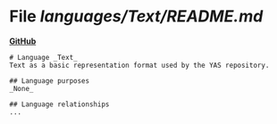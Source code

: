 # File _languages/Text/README.md_
**[GitHub](https://github.com/softlang/yas/blob/master/languages/Text/README.md)**
```
# Language _Text_
Text as a basic representation format used by the YAS repository.

## Language purposes
_None_

## Language relationships
...
```
